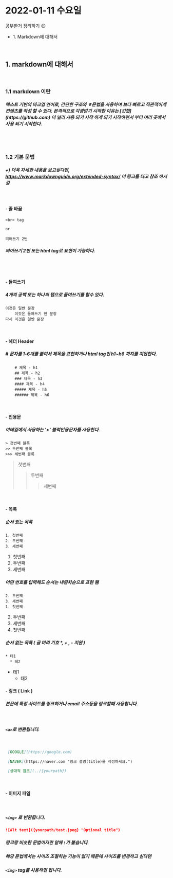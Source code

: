 # 2022-01-11 수요일 


공부한거 정리하기 😉 <br>
<ul>
    <li>1. Markdown에 대해서</li>
</ul><br>    


<h2> 1. markdown에 대해서 </h2><br>
<h3> 1.1 markdown 이란 </h3>
<h5>
텍스트 기반의 마크업 언어로, 간단한 구조와 ㅎ문법을 사용하여 보다 빠르고 직관적이게 컨텐츠를 작성 할 수 있다. 본격적으로 각광받기 시작한 이유는 [깃헙](https://github.com) 이 널리 사용 되기 사작 하게 되기 시작하면서 부터 여러 곳에서 사용 되기 시작한다. </h5>
<br><br>

<h3>1.2 기본 문법</h2>

##### +) 더욱 자세한 내용을 보고싶다면, https://www.markdownguide.org/extended-syntax/ 이 링크를 타고 참조 하시길 <br>
<br>

<h4>- 줄 바꿈</h4>

```text
<br> tag 

or 

띄어쓰기 2번
```


<h5>띄어쓰기 2번 또는 html tag로 표현이 가능하다.</h5> <br><br>

<h4>- 들여쓰기<h4>
<h5>4개의 공백 또는 하나의 탭으로 들여쓰기를 할수 있다.</h5>

```test
이것은 일반 문장 
    이것은 들여쓰기 한 문장
다시 이것은 일반 문장
```
<br>

<h4>- 헤더 Header </h4>
<h5> # 문자를 1-6개를 붙여서 제목을 표현하거나 html tag인 h1~h6 까지를 지원한다. </h5>

```text
    # 제목 - h1
    ## 제목 - h2
    ### 제목 - h3
    #### 제목 - h4
    ##### 제목 - h5
    ###### 제목 - h6
```

<br>

#### - 인용문
##### 이메일에서 사용하는 '>' 블럭인용문자를 사용한다. 
```
> 첫번째 블록
>> 두번째 블록
>>> 세번째 블록
```

> 첫번째
>> 두번째
>>> 세번째

<br>

#### - 목록 

##### 순서 있는 목록 

```
1. 첫번째
2. 두번째
3. 세번째
```


1. 첫번째
2. 두번째
3. 세번째

##### 어떤 번호를 입력해도 순서는 내림차순으로 표현 됌

```
2. 두번째
3. 세번째
1. 첫번째
```

2. 두번째
3. 세번째
1. 첫번째


##### 순서 없는 목룍 ( 글 머리 기호  *, + , - 지원 )

```
* 테1
  * 테2
```

* 테1
  * 태2

#### - 링크 ( Link )
##### 본문에 특정 사이트를 링크하거나 email 주소등을 링크할때 사용합니다. <br>
<br>

##### `<a>`로 변환됩니다.
<br>

```md
 [GOOGLE](https://google.com)
    
 [NAVER](https://naver.com "링크 설명(title)을 작성하세요.")

 [상대적 참조](../{yourpath})
```

<br>

#### - 이미지 파일

<br>

##### `<img>` 로 변환됩니다.

```md
![Alt text]({yourpath/test.jpeg} "Optional title")
```

##### 링크랑 비슷한 문법이지만 앞에 `!`가 붙습니다. 
##### 해당 문법에서는 사이즈 조절하는 기능이 없기 때문에 사이즈를 변경하고 싶다면 
##### `<img>` tag를 사용하면 됩니다. 

<br>


